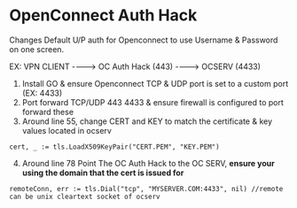 # OpenConnect Auth Hack
Changes Default U/P auth for Openconnect to use Username &amp; Password on one screen.

EX: VPN CLIENT ----> OC Auth Hack (443) ----> OCSERV (4433)

1. Install GO & ensure Openconnect TCP & UDP port is set to a custom port (EX: 4433)
2. Port forward TCP/UDP 443 4433 & ensure firewall is configured to port forward these
3. Around line 55, change CERT and KEY to match the certificate & key values located in ocserv

```cert, _ := tls.LoadX509KeyPair("CERT.PEM", "KEY.PEM")```

4. Around line 78 Point The OC Auth Hack to the OC SERV, **ensure your using the domain that the cert is issued for**

```remoteConn, err := tls.Dial("tcp", "MYSERVER.COM:4433", nil) //remote can be unix cleartext socket of ocserv```
